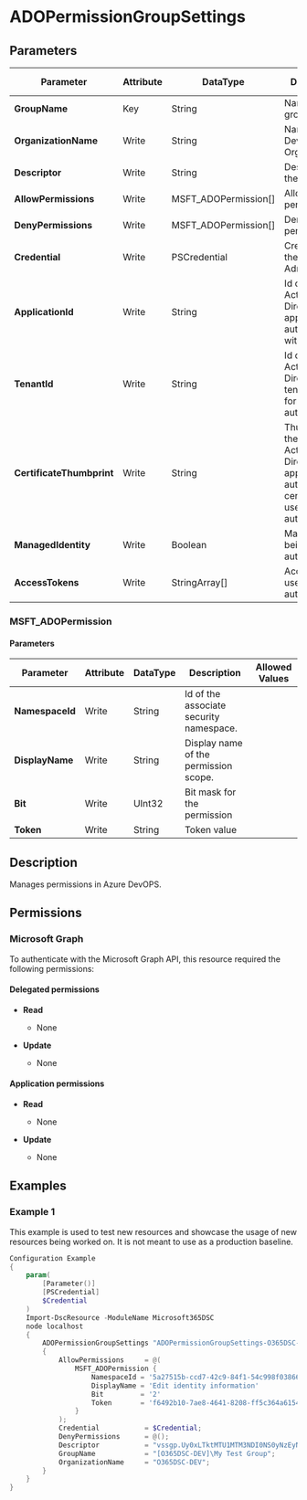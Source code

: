 ﻿# ADOPermissionGroupSettings

## Parameters

| Parameter | Attribute | DataType | Description | Allowed Values |
| --- | --- | --- | --- | --- |
| **GroupName** | Key | String | Name of the group. | |
| **OrganizationName** | Write | String | Name of the DevOPS Organization. | |
| **Descriptor** | Write | String | Descriptor for the group. | |
| **AllowPermissions** | Write | MSFT_ADOPermission[] | Allow permissions. | |
| **DenyPermissions** | Write | MSFT_ADOPermission[] | Deny permissions | |
| **Credential** | Write | PSCredential | Credentials of the workload's Admin | |
| **ApplicationId** | Write | String | Id of the Azure Active Directory application to authenticate with. | |
| **TenantId** | Write | String | Id of the Azure Active Directory tenant used for authentication. | |
| **CertificateThumbprint** | Write | String | Thumbprint of the Azure Active Directory application's authentication certificate to use for authentication. | |
| **ManagedIdentity** | Write | Boolean | Managed ID being used for authentication. | |
| **AccessTokens** | Write | StringArray[] | Access token used for authentication. | |

### MSFT_ADOPermission

#### Parameters

| Parameter | Attribute | DataType | Description | Allowed Values |
| --- | --- | --- | --- | --- |
| **NamespaceId** | Write | String | Id of the associate security namespace. | |
| **DisplayName** | Write | String | Display name of the permission scope. | |
| **Bit** | Write | UInt32 | Bit mask for the permission | |
| **Token** | Write | String | Token value | |


## Description

Manages permissions in Azure DevOPS.

## Permissions

### Microsoft Graph

To authenticate with the Microsoft Graph API, this resource required the following permissions:

#### Delegated permissions

- **Read**

    - None

- **Update**

    - None

#### Application permissions

- **Read**

    - None

- **Update**

    - None

## Examples

### Example 1

This example is used to test new resources and showcase the usage of new resources being worked on.
It is not meant to use as a production baseline.

```powershell
Configuration Example
{
    param(
        [Parameter()]
        [PSCredential]
        $Credential
    )
    Import-DscResource -ModuleName Microsoft365DSC
    node localhost
    {
        ADOPermissionGroupSettings "ADOPermissionGroupSettings-O365DSC-DEV"
        {
            AllowPermissions     = @(
                MSFT_ADOPermission {
                    NamespaceId = '5a27515b-ccd7-42c9-84f1-54c998f03866'
                    DisplayName = 'Edit identity information'
                    Bit         = '2'
                    Token       = 'f6492b10-7ae8-4641-8208-ff5c364a6154\dbe6034e-8fbe-4d6e-a7f3-07a7e70816c9'
                }
            );
            Credential           = $Credential;
            DenyPermissions      = @();
            Descriptor           = "vssgp.Uy0xLTktMTU1MTM3NDI0NS0yNzEyNzI0MzgtMzkwMDMyNjIxNC0yMTgxNjI3NzQwLTkxMDg0NDI0NC0xLTgyODcyNzAzNC0yOTkzNjA0MTcxLTI5MjUwMjk4ODgtNTY0MDg1OTcy";
            GroupName            = "[O365DSC-DEV]\My Test Group";
            OrganizationName     = "O365DSC-DEV";
        }
    }
}
```

